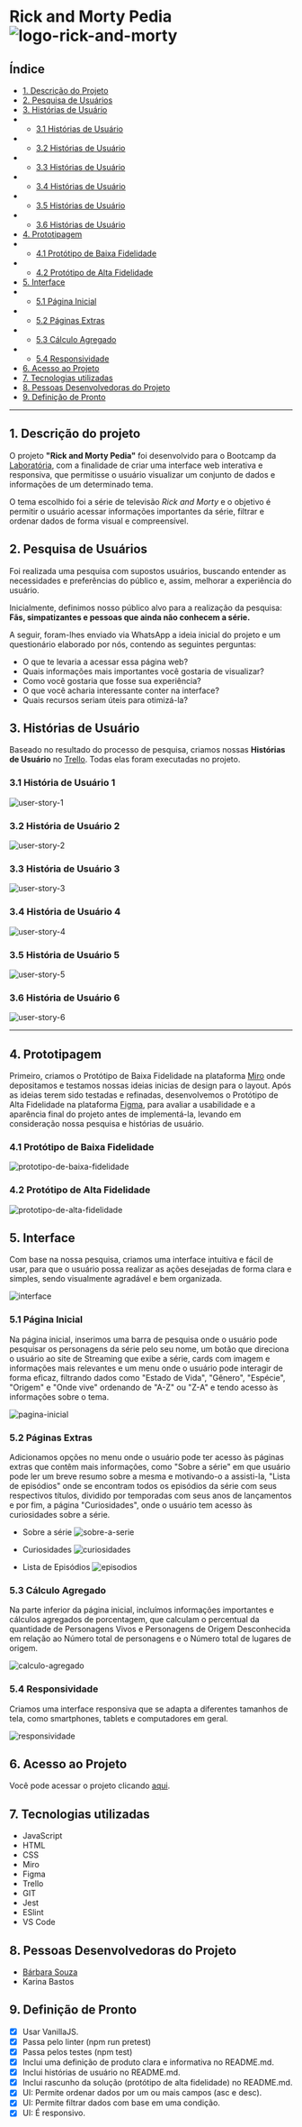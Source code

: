# Rick and Morty Pedia![logo-rick-and-morty](https://repository-images.githubusercontent.com/120371205/b6740400-92d4-11ea-8a13-d5f6e0558e9b)

## Índice 
* [1. Descrição do Projeto](#descrição-do-projeto) 
* [2. Pesquisa de Usuários](#pesquisa-de-usuários)
* [3. Histórias de Usuário](#histórias-de-usuário)
* * [3.1 Histórias de Usuário](#histórias-de-usuário-1)
* * [3.2 Histórias de Usuário](#histórias-de-usuário-2)
* * [3.3 Histórias de Usuário](#histórias-de-usuário-3)
* * [3.4 Histórias de Usuário](#histórias-de-usuário-4)
* * [3.5 Histórias de Usuário](#histórias-de-usuário-5)
* * [3.6 Histórias de Usuário](#histórias-de-usuário-6)
* [4. Prototipagem](#protótipos-do-projeto)
* * [4.1  Protótipo de Baixa Fidelidade](#protótipo-de-baixa-fidelidade)
* * [4.2 Protótipo de Alta Fidelidade](#protótipo-de-alta-fidelidade)
* [5. Interface](#interface) 
* * [5.1 Página Inicial](#página-inicial)
* * [5.2 Páginas Extras](#páginas-extras)
* * [5.3 Cálculo Agregado](#cálculo-agregado)
* * [5.4 Responsividade](#responsividade)
*  [6. Acesso ao Projeto](#acesso-ao-projeto) 
* [7. Tecnologias utilizadas](#tecnologias-utilizadas) 
* [8. Pessoas Desenvolvedoras do Projeto](#pessoas-desenvolvedoras) 
*  [9. Definição de Pronto](#definição-de-pronto)

***
## 1. Descrição do projeto 
O projeto **"**Rick and Morty Pedia"**** foi desenvolvido para o Bootcamp da [Laboratória](https://www.laboratoria.la/br), com a finalidade de criar uma interface web interativa e responsiva, que permitisse o usuário visualizar um conjunto de dados e informações de um determinado tema. 
 
 O tema escolhido foi a série de televisão *Rick and Morty* e o objetivo é permitir o usuário acessar informações importantes da série, filtrar e ordenar dados de forma visual e compreensível.

## 2. Pesquisa de Usuários
Foi realizada uma pesquisa com supostos usuários, buscando entender as necessidades e preferências do público e, assim, melhorar a experiência do usuário.

Inicialmente, definimos nosso público alvo para a realização da pesquisa: **Fãs, simpatizantes e pessoas que ainda não conhecem a série.**

A seguir, foram-lhes enviado via WhatsApp a ideia inicial do projeto e um questionário elaborado por nós, contendo as seguintes perguntas:

 - O que te levaria a acessar essa página web?
 - Quais informações mais importantes você gostaria de visualizar? 
 - Como você gostaria que fosse sua experiência?
 - O que você acharia interessante conter na interface?
 - Quais recursos seriam úteis para otimizá-la?

## 3. Histórias de Usuário

Baseado no resultado do processo de pesquisa, criamos nossas **Histórias de Usuário** no [Trello](https://www.trello.com/). Todas elas foram executadas no projeto. 

### 3.1 História de Usuário 1


![user-story-1](images/userstory1.png)
### 3.2 História de Usuário 2

![user-story-2](images/userstory2.png)
### 3.3 História de Usuário 3

![user-story-3](images/userstory3.png)
### 3.4 História de Usuário 4

![user-story-4](images/userstory4.png)
### 3.5 História de Usuário 5

![user-story-5](images/userstory5.png)
### 3.6  História de Usuário 6

![user-story-6](images/userstory6.png)
***
## 4.  Prototipagem

Primeiro, criamos o Protótipo de Baixa Fidelidade na plataforma [Miro](https://miro.com/) onde depositamos e testamos nossas ideias inicias de design para o layout. Após as ideias terem sido testadas e refinadas, desenvolvemos o Protótipo de Alta Fidelidade na plataforma [Figma](www.figma.com), para avaliar a usabilidade e a aparência final do projeto antes de implementá-la, levando em consideração nossa pesquisa e histórias de usuário. 

### 4.1 Protótipo de Baixa Fidelidade

![prototipo-de-baixa-fidelidade](images/protótipo-baixa-fidelidade.jpeg)

### 4.2 Protótipo de Alta Fidelidade

![prototipo-de-alta-fidelidade](images/protótipo-de-alta.png)



## 5. Interface 

Com base na nossa pesquisa, criamos uma interface intuitiva e fácil de usar, para que o usuário possa realizar as ações desejadas de forma clara e simples, sendo visualmente agradável e bem organizada. 

![interface](images/pagina-inicial.png)


### 5.1 Página Inicial
Na página inicial, inserimos uma barra de pesquisa onde o usuário pode pesquisar os personagens da série pelo seu nome, um botão que direciona o usuário ao site de Streaming que exibe a série, cards com imagem e informações mais relevantes e um menu onde o usuário pode interagir de forma eficaz, filtrando dados como "Estado de Vida", "Gênero", "Espécie", "Origem" e "Onde vive" ordenando de "A-Z" ou "Z-A" e tendo acesso às informações sobre o tema.

![pagina-inicial](images/pagina-inicial-menu.png)
### 5.2 Páginas Extras
Adicionamos opções no menu onde o usuário pode ter acesso às páginas extras que contêm mais informações, como "Sobre a série" em que usuário pode ler um breve resumo sobre a mesma e motivando-o a assisti-la, "Lista de episódios" onde se encontram todos os episódios da série com seus respectivos títulos, dividido por temporadas com seus anos de lançamentos e por fim, a página  "Curiosidades", onde o usuário tem acesso às curiosidades sobre a série.

- Sobre a série
![sobre-a-serie](images/about.png)

- Curiosidades
![curiosidades](images/curiosities.png)

- Lista de Episódios
![episodios](images/episodes.png)
### 5.3 Cálculo Agregado
Na parte inferior da página inicial, incluímos informações importantes e cálculos agregados de porcentagem, que calculam o percentual da quantidade de Personagens Vivos e Personagens de Origem Desconhecida em relação ao Número total de personagens e o Número total de lugares de origem. 

![calculo-agregado](images/cálculo-agregado.png)

### 5.4 Responsividade
Criamos uma interface responsiva que se adapta a diferentes tamanhos de tela, como smartphones, tablets e computadores em geral. 

![responsividade](images/resposividade.png)


## 6. Acesso ao Projeto
Você pode acessar o projeto clicando [aqui](https://souzabarbara.github.io/SAP009-data-lovers).

## 7. Tecnologias utilizadas

 - JavaScript
 - HTML
 - CSS
 - Miro
 - Figma
 - Trello
 - GIT
 - Jest
 - ESlint
 - VS Code

## 8. Pessoas Desenvolvedoras do Projeto

 - [Bárbara Souza](https://www.linkedin.com/in/barbarasouzasantos/)
 - Karina Bastos

## 9. Definição de Pronto
-   [x] Usar VanillaJS.
-   [x] Passa pelo linter (npm run pretest)
-   [x] Passa pelos testes (npm test)
-   [x] Inclui uma definição de produto clara e informativa no README.md.
-   [x] Inclui histórias de usuário no README.md.
-   [x] Inclui rascunho da solução (protótipo de alta fidelidade) no README.md.
-   [x] UI: Permite ordenar dados por um ou mais campos (asc e desc).
-   [x] UI: Permite filtrar dados com base em uma condição.
-   [x] UI: É responsivo.